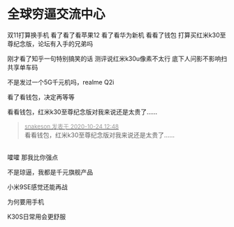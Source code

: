 # 全球穷逼交流中心


双11打算换手机 看了看了看苹果12 看了看华为新机 看看了钱包 打算买红米k30至尊纪念版，论坛有入手的兄弟吗 <img src="static/image/smiley/yct/013.gif" smilieid="43" border="0" alt="" />&nbsp;&nbsp;

刚才看了知乎一句特别搞笑的话 测评说红米k30u像素不太行 底下人问影不影响扫共享单车码<img src="static/image/smiley/yct/010.gif" smilieid="41" border="0" alt="" />

不是发过一个5G千元机吗，realme Q2i

看了看钱包，决定再等等

看看钱包，红米k30至尊纪念版对我来说还是太贵了......<img id="aimg_mk5TY" onclick="zoom(this, this.src, 0, 0, 0)" class="zoom" src="https://cdn.jsdelivr.net/gh/hishis/forum-master/public/images/patch.gif" onmouseover="img_onmouseoverfunc(this)" onload="thumbImg(this)" border="0" alt="" />

<div class="quote"><blockquote><font size="2"><a href="https://www.hostloc.com/forum.php?mod=redirect&amp;goto=findpost&amp;pid=9345339&amp;ptid=757939" target="_blank"><font color="#999999">snakeson 发表于 2020-10-24 12:48</font></a></font><br />
看看钱包，红米k30至尊纪念版对我来说还是太贵了......</blockquote></div><br />
嚯嚯 那我比你强点<img src="static/image/smiley/yct/001.gif" smilieid="48" border="0" alt="" />

不是琼逼，我都是千元旗舰产品

小米9SE感觉还能再战

为何要用手机

K30S日常用会更舒服<br />

